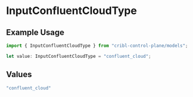 # InputConfluentCloudType

## Example Usage

```typescript
import { InputConfluentCloudType } from "cribl-control-plane/models";

let value: InputConfluentCloudType = "confluent_cloud";
```

## Values

```typescript
"confluent_cloud"
```